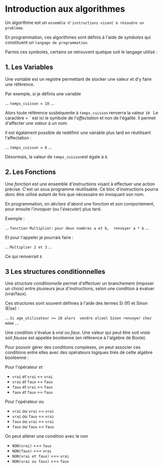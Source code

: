 # Introduction aux algorithmes

Un algorithme est un `ensemble d'instructions visant à résoudre un problème`. 

En programmation, ces algorithmes sont définis à l'aide de _symboles_ qui constituent un `langage de programmation`.

Parmis ces symboles, certains se retrouvent quelque soit le langage utilisé : 
## 1. Les Variables

Une _variable_ est un registre permettant de stocker une valeur et d'y faire une référence. 

Par exemple, si je définis une variable

...
`temps_cuisson = 10`
...


Alors toute référence susbéquente à `temps_cuisson` renverra la valeur `10 `
Le caractère  = ` est ici le symbole de l'_affectation_ et non de l'égalité. 
Il permet d'affecter une _valeur_ à un _nom_.

Il est égalament possible de redéfinir une vairable plus tard en réutilisant l'affectation : 

...
`temps_cuisson = 8`
...


Désormais, la valeur de `temps_cuisson`est égale à `8`.

## 2. Les Fonctions

Une _fonction_ est une ensemble d'instructions visant à effectuer une action précise. 
C'est un sous programme réutilisable. 
Ce bloc d'instructions pourra donc être utilisé autant de fois que nécessaire en invoquant son nom. 

En programmation, on _déclare_ d'abord une fonction et son comportement, pour ensuite l'_invoquer_ (ou l'_éxecuter_) plus tard. 

Exemple : 

...
`fonction Multiplier:`
    `pour deux nombres a et b, 
    renvoyer a * b`
...

Et pour l'appeler je pourrais faire :

...
`Multiplier 2 et 3`
...

Ce qui renverrait `6`

## 3 Les structures conditionnelles

Une _structure conditionnelle_ permet d'effectuer un branchement (imposer un choix) entre plusieurs jeux d'instructions, selon une condition à évaluer (vrai/faux).

Ces structures sont souvent définies à l'aide des termes Si (If) et Sinon (Else) : 

...
    `Si age_utilisateur >= 18 alors 
        vendre alcool
    Sinon
        renvoyer chez mémé`
...

Une condition s'évalue à _vrai_ ou _faux_. Une valeur qui peut être soit _vraie_ soit _fausse_ est appelée booléenne (en référence à l'algèbre de Boole). 

Pour pouvoir gérer des conditions complexes, on peut associer ces conditions entre elles avec des opérateurs logiques tirés de cette algèbre booléenne : 

Pour l'opérateur _et_

-  `vrai` _et_ `vrai` == `vrai`
-  `vrai` _et_ `faux` == `faux`
-  `faux` _et_ `vrai` == `faux`
-  `faux` _et_ `faux` == `faux`

Pour l'opérateur _ou_

-  `vrai` _ou_ `vrai` == `vrai`
-  `vrai` _ou_ `faux` == `vrai`
-  `faux` _ou_ `vrai` == `vrai`
-  `faux` _ou_ `faux` == `faux`

On peut altérer une condition avec le _non_

- `NON(vrai)` === `faux`
- `NON(faux)` === `vrai`
- `NON(vrai et faux)` === `vrai`
- `NON(vrai ou faux)` === `faux`

